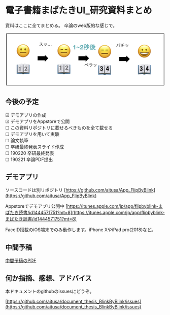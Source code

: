 電子書籍まばたきUI_研究資料まとめ
============================
資料はここに全てまとめる。
卒論のweb版的な感じで。

![イメージ図](flow.png)

今後の予定
--------
☑︎ デモアプリの作成  
☑︎ デモアプリをAppstoreで公開  
☐ この資料リポジトリに載せるべきものを全て載せる  
☐ デモアプリを用いて実験  
☐ 論文執筆  
☐ 卒研最終発表スライド作成  
☐ 190220 卒研最終発表  
☐ 190221 卒論PDF提出  

デモアプリ
--------
ソースコードは別リポジトリ
[https://github.com/aitusa/App_FlipByBlink](https://github.com/aitusa/App_FlipByBlink)

Appstoreでデモアプリ公開中
[https://itunes.apple.com/jp/app/flipbyblink-まばたき読書/id1444571751?mt=8](https://itunes.apple.com/jp/app/flipbyblink-まばたき読書/id1444571751?mt=8)

FaceID搭載のiOS端末でのみ動作します。iPhone XやiPad pro(2018)など。

中間予稿
-------
[中間予稿のPDF](中間予稿.pdf)

何か指摘、感想、アドバイス
----------------------
本ドキュメントのgithubのissuesにどうぞ。

[https://github.com/aitusa/document_thesis_BlinkByBlink/issues](https://github.com/aitusa/document_thesis_BlinkByBlink/issues)
